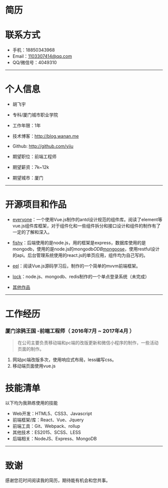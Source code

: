 # 简历

# 联系方式


- 手机：18850343968
- Email：1103307414@qq.com
- QQ/微信号：4049310

---

# 个人信息

 - 胡飞宇
 - 专科/厦门城市职业学院
 - 工作年限：1年
 - 技术博客：http://blog.wanan.me
 - Github: http://github.com/yiiu

 - 期望职位：前端工程师
 - 期望薪资：7k~12k
 - 期望城市：厦门

---


# 开源项目和作品

 - [everyone](github.com/yiiu/everyone)：一个使用Vue.js制作的antd设计规范的组件库。阅读了element等vue.js组件库框架，对于组件化和一些组件拆分和接口设计和组件的制作有了一定的了解和深入。
  

 - [fishy](github.com/fishying)：后端使用的是node.js，用的框架是express，数据库使用的是mongodb，使用的是node.js的mongodb*ODB*[mongoose](http://mongoosejs.com/)，使用restful设计的api。后台管理系统使用的react.js的单页应用，组件均为自己写的。
 
 - [eel](github.com/yiiu/eel)：阅读Vue.js源码学习后，制作的一个简单的mvvm前端框架。
 
 - [lock](github.com/yiiu/lock)：node.js、mongodb、redis制作的一个单点登录系统（未完成）

 - [其他作品](github.com/yiiu)

---


# 工作经历


### 厦门涂鸦王国 -前端工程师（ 2016年7月 ~ 2017年4月 ）

> 在公司主要负责移动端和pc端的改版更新和微信小程序的制作，一些活动页面的制作。
      
 1. 网站pc端改版多次，使用响应式布局，less编写css。
 2. 移动端页面使用vue.js


# 技能清单


以下均为我熟练使用的技能

- Web开发：HTML5、CSS3、Javascript
- 前端框架/库：React、Vue、Jquery
- 前端工具：Git、Webpack、rollup
- 其他技术：ES2015、SCSS、LESS
- 后端相关：NodeJS、Express、MongoDB


---

# 致谢
感谢您花时间阅读我的简历，期待能有机会和您共事。
